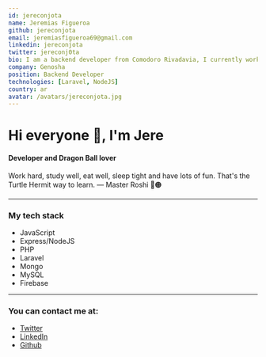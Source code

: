 ```yaml
---
id: jereconjota
name: Jeremias Figueroa
github: jereconjota
email: jeremiasfigueroa69@gmail.com
linkedin: jereconjota
twitter: jereconj0ta
bio: I am a backend developer from Comodoro Rivadavia, I currently work remotely for Genosha. Since last month I have been really interested in NextJS. I believe it is important to know how to approach and resolve problems, then we can choose what technologies to use. That is why I try to learn a little bit more every day.
company: Genosha
position: Backend Developer
technologies: [Laravel, NodeJS]
country: ar
avatar: /avatars/jereconjota.jpg
---
```


# Hi everyone 👋, I'm Jere
#### Developer and Dragon Ball lover


Work hard, study well, eat well, sleep tight and have lots of fun. That's the Turtle Hermit way to learn.
— Master Roshi 🐲🟠

---

### My tech stack
* JavaScript 
* Express/NodeJS
* PHP
* Laravel
* Mongo
* MySQL
* Firebase

---

### You can contact me at:
* [Twitter](https://twitter.com/jereconj0ta)
* [LinkedIn](hhttps://www.linkedin.com/in/jereconjota/)
* [Github](https://github.com/jereconjota)